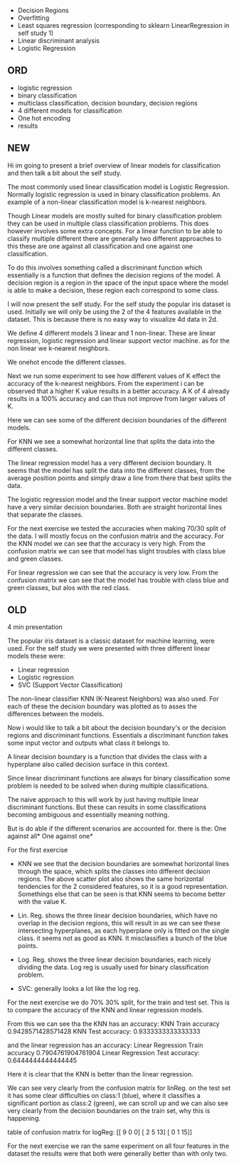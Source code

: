 - Decision Regions
- Overfitting
- Least squares regression (corresponding to sklearn LinearRegression in self study 1)
- Linear discriminant analysis
- Logistic Regression

## ORD
- logistic regression
- binary classification
- multiclass classification, decision boundary, decision regions
- 4 different models for classification
- One hot encoding
- results
## NEW

Hi im going to present a brief overview of linear models for classification and then talk a bit about the self study.

The most commonly used linear classification model is Logistic Regression. Normally logistic regression is used in binary classification problems.
An example of a non-linear classification model is k-nearest neighbors.

Though Linear models are mostly suited for binary classification problem they can be used in multiple class classification problems. This does however involves some extra concepts. For a linear function to be able to classify multiple different there are generally two different approaches to this these are one against all classification and one against one classification.

To do this involves something called a discriminant function which essentially is a function that defines the decision regions of the model. A decision region is a region in the space of the input space where the model is able to make a decision, these region each correspond to some class.

I will now present the self study.
For the self study the popular iris dataset is used. Initially we will only be using the 2 of the 4 features available in the dataset.
This is because there is no easy way to visualize 4d data in 2d.

We define 4 different models 3 linear and 1 non-linear. These are linear regression, logistic regression and linear support vector machine. as for the non linear we k-nearest neighbors.

We onehot encode the different classes.

Next we run some experiment to see how different values of K effect the accuracy of the k-nearest neighbors. From the experiment i can be observed that a higher K value results in a better accuracy. A K of 4 already results in a 100% accuracy and can thus not improve from larger values of K.

Here we can see some of the different decision boundaries of the different models. 

For KNN we see a somewhat horizontal line that splits the data into the different classes.

The linear regression model has a very different decision boundary. It seems that the model has split the data into the different classes, from the average position points and simply draw a line from there that best splits the data.

The logistic regression model and the linear support vector machine model have a very similar decision boundaries. Both are straight horizontal lines that separate the classes.

For the next exercise we tested the accuracies when making 70/30 split of the data. I will mostly focus on the confusion matrix and the accuracy. For the KNN model we can see that the accuracy is very high. From the confusion matrix we can see that model has slight troubles with class blue and green classes.

For linear regression we can see that the accuracy is very low. From the confusion matrix we can see that the model has trouble with class blue and green classes, but alos with the red class.


## OLD
4 min presentation

The popular iris dataset is a classic dataset for machine learning, were used.
For the self study we were presented with three different linear models these were:
- Linear regression
- Logistic regression
- SVC (Support Vector Classification)

The non-linear classifier KNN (K-Nearest Neighbors) was also used.
For each of these the decision boundary was plotted as to asses the differences between the models.

Now i would like to talk a bit about the decision boundary's or the decision regions and discriminant functions.
Essentials a discriminant function takes some input vector and outputs what class it belongs to.

A linear decision boundary is a function that divides the class with a hyperplane also called decision surface in this context.

Since linear discriminant functions are always for binary classification some problem is needed to be solved when during multiple classifications.

The naive approach to this will work by just having multiple linear discriminant functions. But these can results in some classifications becoming ambiguous and essentially meaning nothing.

But is do able if the different scenarios are accounted for.
there is the:
One against all*
One against one*

For the first exercise 

- KNN we see that the decision boundaries are somewhat horizontal lines through the space, which splits the classes into different decision regions. The above scatter plot also shows the same horizontal tendencies for the 2 considered features, so it is a good representation. Somethings else that can be seen is that KNN seems to become better with the value K.

- Lin. Reg. shows the three linear decision boundaries, which have no overlap in the decision regions, this will result in as we can see these intersecting hyperplanes, as each hyperplane only is fitted on the single class.
it seems not as good as KNN. It misclassifies a bunch of the blue points.

- Log. Reg. shows the three linear decision boundaries, each nicely dividing the data. Log reg is usually used for binary classification problem.

- SVC: generally looks a lot like the log reg. 

For the next exercise we do 70% 30% split, for the train and test set.
This is to compare the accuracy of the KNN and linear regression models.

From this we can see tha the KNN has an accuracy:
KNN Train accuracy 0.9428571428571428
KNN Test accuracy: 0.9333333333333333

and the linear regression has an accuracy:
Linear Regression Train accuracy 0.7904761904761904
Linear Regression Test accuracy: 0.6444444444444445

Here it is clear that the KNN is better than the linear regression.

We can see very clearly from the confusion matrix for linReg. on the test set it has some clear difficulties on class:1 (blue), where it classifies a significant portion as class:2 (green), we can scroll up and we can also see very clearly from the decision boundaries on the train set, why this is happening.

table of confusion matrix for logReg:
 [[ 9  0  0]
 [ 2  5 13]
 [ 0  1 15]]

 For the next exercise we ran the same experiment on all four features in the dataset the results were that both were generally better than with only two.
